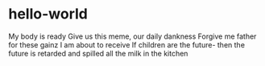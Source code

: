 # hello-world
My body is ready
Give us this meme, our daily dankness
Forgive me father for these gainz I am about to receive
If children are the future- then the future is retarded and spilled all the milk in the kitchen

